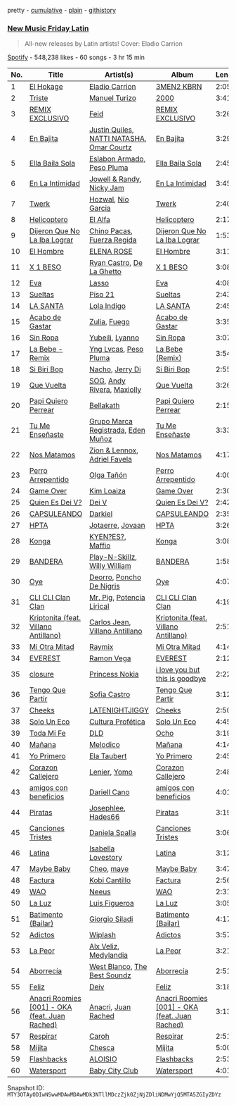 pretty - [cumulative](/playlists/cumulative/37i9dQZF1DX1hVRardJ30X.md) - [plain](/playlists/plain/37i9dQZF1DX1hVRardJ30X) - [githistory](https://github.githistory.xyz/mackorone/spotify-playlist-archive/blob/main/playlists/plain/37i9dQZF1DX1hVRardJ30X)

### [New Music Friday Latin](https://open.spotify.com/playlist/37i9dQZF1DX1hVRardJ30X)

> All\-new releases by Latin artists! Cover: Eladio Carrion

[Spotify](https://open.spotify.com/user/spotify) - 548,238 likes - 60 songs - 3 hr 15 min

| No. | Title | Artist(s) | Album | Length |
|---|---|---|---|---|
| 1 | [El Hokage](https://open.spotify.com/track/5GZ4tx6VZxM7V4IQtSJFyx) | [Eladio Carrion](https://open.spotify.com/artist/5XJDexmWFLWOkjOEjOVX3e) | [3MEN2 KBRN](https://open.spotify.com/album/6BGN5CVd7koJApotl5Bj8u) | 2:05 |
| 2 | [Triste](https://open.spotify.com/track/6JpUHnddHwv9cJ6sFD0nzM) | [Manuel Turizo](https://open.spotify.com/artist/0tmwSHipWxN12fsoLcFU3B) | [2000](https://open.spotify.com/album/7ubO2LZJZFpyhiWMZkRwcH) | 3:41 |
| 3 | [REMIX EXCLUSIVO](https://open.spotify.com/track/3eqCJfgJJs8iKx49KO12s3) | [Feid](https://open.spotify.com/artist/2LRoIwlKmHjgvigdNGBHNo) | [REMIX EXCLUSIVO](https://open.spotify.com/album/0K9klyLQafG164T9f7NKkS) | 3:26 |
| 4 | [En Bajita](https://open.spotify.com/track/5K9VzfSr7L34rMMJxe8ndg) | [Justin Quiles](https://open.spotify.com/artist/14zUHaJZo1mnYtn6IBRaRP), [NATTI NATASHA](https://open.spotify.com/artist/1GDbiv3spRmZ1XdM1jQbT7), [Omar Courtz](https://open.spotify.com/artist/3E12tRURRvPfHz0hAMCFYc) | [En Bajita](https://open.spotify.com/album/77hesD3v2jWR2dnhElz9Yp) | 3:29 |
| 5 | [Ella Baila Sola](https://open.spotify.com/track/3dnP0JxCgygwQH9Gm7q7nb) | [Eslabon Armado](https://open.spotify.com/artist/0XeEobZplHxzM9QzFQWLiR), [Peso Pluma](https://open.spotify.com/artist/12GqGscKJx3aE4t07u7eVZ) | [Ella Baila Sola](https://open.spotify.com/album/3Mm1P5CEEAiuJqBclr2EyU) | 2:45 |
| 6 | [En La Intimidad](https://open.spotify.com/track/1EmVyH2yt5PEMm4hVftZ6d) | [Jowell & Randy](https://open.spotify.com/artist/4IMAo2UQchVFyPH24PAjUs), [Nicky Jam](https://open.spotify.com/artist/1SupJlEpv7RS2tPNRaHViT) | [En La Intimidad](https://open.spotify.com/album/0O7dhX2Oj4DK7RTQQX1GsL) | 3:45 |
| 7 | [Twerk](https://open.spotify.com/track/4RChFXDIxsaWg8QTkpSWlo) | [Hozwal](https://open.spotify.com/artist/1lgtR3WlcFxEy6yPoOh0J2), [Nio Garcia](https://open.spotify.com/artist/5hdhHgpxyniooUiQVaPxQ0) | [Twerk](https://open.spotify.com/album/5DBAnbo3V3KnEf6Gvkq5Ua) | 2:40 |
| 8 | [Helicoptero](https://open.spotify.com/track/4xGuA6Amh6K4MVoxXgYrKU) | [El Alfa](https://open.spotify.com/artist/2oQX8QiMXOyuqbcZEFsZfm) | [Helicoptero](https://open.spotify.com/album/6OOgmb8FF0GxEH0FzttnLD) | 2:17 |
| 9 | [Dijeron Que No La Iba Lograr](https://open.spotify.com/track/7dR09k1an5JEq7ch0Y5hvV) | [Chino Pacas](https://open.spotify.com/artist/2rmkQLzj0k4nZdQehOUByO), [Fuerza Regida](https://open.spotify.com/artist/0ys2OFYzWYB5hRDLCsBqxt) | [Dijeron Que No La Iba Lograr](https://open.spotify.com/album/3pyALc28lhIbH4gPXVNb9g) | 1:53 |
| 10 | [El Hombre](https://open.spotify.com/track/5u6fbMWyFcC6NDIEaEvGKa) | [ELENA ROSE](https://open.spotify.com/artist/0zO8yNnw5GQgutcIyXfGBY) | [El Hombre](https://open.spotify.com/album/0x2SrOXprUVuOyqNqDCBPF) | 3:11 |
| 11 | [X 1 BESO](https://open.spotify.com/track/0aLsiURB2GJoiN0mmtEQ5P) | [Ryan Castro](https://open.spotify.com/artist/7j6DKwmjbxvpQO8h914uEz), [De La Ghetto](https://open.spotify.com/artist/3EiLUeyEcA6fbRPSHkG5kb) | [X 1 BESO](https://open.spotify.com/album/1kUAz9cWiD0B2UOW0lpA6W) | 3:08 |
| 12 | [Eva](https://open.spotify.com/track/3kof23H8ZheEzzhARBlf4o) | [Lasso](https://open.spotify.com/artist/3SCOuAxngTC1yGjKMcIPEd) | [Eva](https://open.spotify.com/album/5L5zhlV2NQALYptNM3WNIz) | 4:08 |
| 13 | [Sueltas](https://open.spotify.com/track/6PkiSdWbhsuFP9qaFyu3CA) | [Piso 21](https://open.spotify.com/artist/4bw2Am3p9ji3mYsXNXtQcd) | [Sueltas](https://open.spotify.com/album/7owbqoUvVQBJYuoEto3IMe) | 2:43 |
| 14 | [LA SANTA](https://open.spotify.com/track/3TcSNX1WhlcVAI6fLWt7Qs) | [Lola Indigo](https://open.spotify.com/artist/3bvfu2KAve4lPHrhEFDZna) | [LA SANTA](https://open.spotify.com/album/7s7TZHak9Chi57TNKIH7T8) | 2:45 |
| 15 | [Acabo de Gastar](https://open.spotify.com/track/0H4do0yzcSZkrdr8wRU9yy) | [Zulia](https://open.spotify.com/artist/5m5MnSiB5nnLBZCU8Gcggp), [Fuego](https://open.spotify.com/artist/7wU2WGCJ8HxkekHHE2QLul) | [Acabo de Gastar](https://open.spotify.com/album/1RuPitYvZD6PbzE0iWz3pC) | 3:35 |
| 16 | [Sin Ropa](https://open.spotify.com/track/65zzffhSKrsRdFixsTKsyk) | [Yubeili](https://open.spotify.com/artist/4Fsv1gBjfqSyhzAPbhInXV), [Lyanno](https://open.spotify.com/artist/1Ts9of7VPZElwPQnqnDSfW) | [Sin Ropa](https://open.spotify.com/album/2UUSErYubfINqZTcUaizo2) | 3:07 |
| 17 | [La Bebe \- Remix](https://open.spotify.com/track/2UW7JaomAMuX9pZrjVpHAU) | [Yng Lvcas](https://open.spotify.com/artist/1NNRWkhwmcXRimFYSBpB1y), [Peso Pluma](https://open.spotify.com/artist/12GqGscKJx3aE4t07u7eVZ) | [La Bebe \(Remix\)](https://open.spotify.com/album/6aBVGuOUEuX18rHxyDWbti) | 3:54 |
| 18 | [Si Biri Bop](https://open.spotify.com/track/2Od4ynLerbqcKtjAdbX16Q) | [Nacho](https://open.spotify.com/artist/2ayNSoKPCRAfjp6hQ76hRu), [Jerry Di](https://open.spotify.com/artist/7f02bxFbZIOVdSbYRNYvLT) | [Si Biri Bop](https://open.spotify.com/album/6W64HOtZtKsCRarGz334y1) | 2:55 |
| 19 | [Que Vuelta](https://open.spotify.com/track/0o1MSPQCoDgRa6QNInsmM2) | [SOG](https://open.spotify.com/artist/18dspUI6gqabm5XCC2RcUD), [Andy Rivera](https://open.spotify.com/artist/7hIqJfRYGBWWT1Qxu6Cpd2), [Maxiolly](https://open.spotify.com/artist/6BYNqaolBRE6cHA707Sl0a) | [Que Vuelta](https://open.spotify.com/album/3ZBvfasRNMjMjy6b5RO0yx) | 3:26 |
| 20 | [Papi Quiero Perrear](https://open.spotify.com/track/1fO0hDlLYH13JSEegukxcE) | [Bellakath](https://open.spotify.com/artist/4yjm4SvYqC5FFuLbB6TyHr) | [Papi Quiero Perrear](https://open.spotify.com/album/6vY4xHJXWv0ETD6LiDBbvY) | 2:15 |
| 21 | [Tu Me Enseñaste](https://open.spotify.com/track/0367uF6vbcYnIYAgilNWYX) | [Grupo Marca Registrada](https://open.spotify.com/artist/1gW6pz5n1aK249L0GvfQCC), [Eden Muñoz](https://open.spotify.com/artist/1gJdf4Yybu4X5A2xYV3NMV) | [Tu Me Enseñaste](https://open.spotify.com/album/1p1LvWM0ysgMEPmK8paYm0) | 3:33 |
| 22 | [Nos Matamos](https://open.spotify.com/track/7mo1AfuiwZaPxoD6UX7P3A) | [Zion & Lennox](https://open.spotify.com/artist/21451j1KhjAiaYKflxBjr1), [Adriel Favela](https://open.spotify.com/artist/0PrhwIWbqYFYyY2ZrkIWgI) | [Nos Matamos](https://open.spotify.com/album/21ZaKyZrmiksMqiystXkml) | 4:17 |
| 23 | [Perro Arrepentido](https://open.spotify.com/track/0krBST4JusyJApb2M30PZr) | [Olga Tañón](https://open.spotify.com/artist/4pv1Jo4PbYI8LMADJoTWjE) | [Perro Arrepentido](https://open.spotify.com/album/6LMyaE0Js9ZSXIuc1By5ts) | 4:00 |
| 24 | [Game Over](https://open.spotify.com/track/3ad4HMun4ij9XwEShGPJTc) | [Kim Loaiza](https://open.spotify.com/artist/1QivQCLVipV61DiQiyV14A) | [Game Over](https://open.spotify.com/album/3eMoJmr1Cb6fnZhBbIKCgR) | 2:30 |
| 25 | [Quien Es Dei V?](https://open.spotify.com/track/5nSUskJwcSRFS9dIqrVfrv) | [Dei V](https://open.spotify.com/artist/2YRyPiW98bpkARAS4B3OQP) | [Quien Es Dei V?](https://open.spotify.com/album/1crhj8lhrbNVe159yiSWlC) | 2:42 |
| 26 | [CAPSULEANDO](https://open.spotify.com/track/2Qjn1SUdWlBD2Fb79uPUVw) | [Darkiel](https://open.spotify.com/artist/4z19QMyPVRwbd4Fs2LisBa) | [CAPSULEANDO](https://open.spotify.com/album/0gpy4ieYD73YIrAaOLkU9y) | 2:35 |
| 27 | [HPTA](https://open.spotify.com/track/1iF4d7AmfP8oYX1uvxtTL4) | [Jotaerre](https://open.spotify.com/artist/1pEqLDmVTqmfwfywlwL7wL), [Jovaan](https://open.spotify.com/artist/5y1mXGApE4lshXA10gQ0S3) | [HPTA](https://open.spotify.com/album/3pw4rBMXzKZW61oUdnLTqA) | 3:26 |
| 28 | [Konga](https://open.spotify.com/track/6KTClCYYrWCXbNAAU9NEuv) | [KYEN?ES?](https://open.spotify.com/artist/7clZc3rkBtBtHiZtwmkXXx), [Maffio](https://open.spotify.com/artist/5RzT7CM6Ot0sh0EHefMicV) | [Konga](https://open.spotify.com/album/3h72iaK8IvvjkqvE8TttGu) | 3:08 |
| 29 | [BANDERA](https://open.spotify.com/track/2g3MUNc2gRgqCmFpei2E6q) | [Play\-N\-Skillz](https://open.spotify.com/artist/7MP4jhYmFEgb0AtiOkw55s), [Willy William](https://open.spotify.com/artist/4RSyJzf7ef6Iu2rnLdabNq) | [BANDERA](https://open.spotify.com/album/3MLBzwOTnCBfQsM6vSwtb1) | 1:58 |
| 30 | [Oye](https://open.spotify.com/track/1hfdlVMaj6oqYLugViIIjt) | [Deorro](https://open.spotify.com/artist/6VD4UEUPvtsemqD3mmTqCR), [Poncho De Nigris](https://open.spotify.com/artist/64uKFTM2qQ8J49bWPydbJO) | [Oye](https://open.spotify.com/album/1Ag8cRk4gHjVZmiI6rzrm8) | 4:07 |
| 31 | [CLI CLI Clan Clan](https://open.spotify.com/track/5xLrfv3GK89aV5lL1ger1e) | [Mr\. Pig](https://open.spotify.com/artist/4psozRvxjEJEOANLHTwA7J), [Potencia Lirical](https://open.spotify.com/artist/6fxEt6A7hRd7Iq4FnwSxVb) | [CLI CLI Clan Clan](https://open.spotify.com/album/7CyIk7mlvZK9F5AFggoRWH) | 4:19 |
| 32 | [Kriptonita \(feat\. Villano Antillano\)](https://open.spotify.com/track/0OfGEZISm2Pilt7xj5wNGZ) | [Carlos Jean](https://open.spotify.com/artist/3oDsfHaRCBv7Jp8HO6VgeA), [Villano Antillano](https://open.spotify.com/artist/1pi7nGhOM7PTHR5YEgXVGq) | [Kriptonita \(feat\. Villano Antillano\)](https://open.spotify.com/album/5qOAMIs8cjr2VNDFh5K2O3) | 2:51 |
| 33 | [Mi Otra Mitad](https://open.spotify.com/track/0xCANaLk8F91mIUdOm3ljG) | [Raymix](https://open.spotify.com/artist/0hHT2BH7XTm3ZdZb6CX064) | [Mi Otra Mitad](https://open.spotify.com/album/0gtkL0OqqDGkXlqqDDk2JM) | 4:14 |
| 34 | [EVEREST](https://open.spotify.com/track/497xqIv6ndofwfQ65sfXPP) | [Ramon Vega](https://open.spotify.com/artist/4Yjh4PZFED9Z5OJmqRPOOP) | [EVEREST](https://open.spotify.com/album/426nP0DkAy4SyJEO3UPgV3) | 2:12 |
| 35 | [closure](https://open.spotify.com/track/2TozmWy9NS5FMqqnEq8AJy) | [Princess Nokia](https://open.spotify.com/artist/6lay1nwbE6hTx1jivysUAL) | [i love you but this is goodbye](https://open.spotify.com/album/6gGk1hChE1H2vZpat7dw15) | 2:22 |
| 36 | [Tengo Que Partir](https://open.spotify.com/track/5NP1C17UB2I1UN2a9Tkx2o) | [Sofia Castro](https://open.spotify.com/artist/54Dm36Il3hbJON4caC9ofw) | [Tengo Que Partir](https://open.spotify.com/album/62kKOrrZQoLgYooL5dmDh3) | 3:12 |
| 37 | [Cheeks](https://open.spotify.com/track/45jdyOIqPkuBFNy1jaBxe2) | [LATENIGHTJIGGY](https://open.spotify.com/artist/34OTRVwyaE8DkOrGMQa7Ah) | [Cheeks](https://open.spotify.com/album/25u938gsY0Rfm9GTe1MXvu) | 2:50 |
| 38 | [Solo Un Eco](https://open.spotify.com/track/4hWmuhICX1vxZOL1y8vYe4) | [Cultura Profética](https://open.spotify.com/artist/65HuWBUC1d8ty1q6J42Nfi) | [Solo Un Eco](https://open.spotify.com/album/5gZfKeS7i3RaNBrjn5Dbl0) | 4:45 |
| 39 | [Toda Mi Fe](https://open.spotify.com/track/4xv8YtHeOHydpg3Y6OYkUQ) | [DLD](https://open.spotify.com/artist/7CwiLiC1S8B69RMPxbDb6S) | [Ocho](https://open.spotify.com/album/4jie4ait51UVZs4khjF1CP) | 3:19 |
| 40 | [Mañana](https://open.spotify.com/track/4IPvNcEHa7xpfKO6DEUo7g) | [Melodico](https://open.spotify.com/artist/0S6XZyWww6AyEUfk62wRJg) | [Mañana](https://open.spotify.com/album/14PgmeHavYH5igyuzVbpQJ) | 4:14 |
| 41 | [Yo Primero](https://open.spotify.com/track/3I4rvoB4ih3URCTdIpWmFt) | [Ela Taubert](https://open.spotify.com/artist/5xS8cfsAaFyy188dNJGDbM) | [Yo Primero](https://open.spotify.com/album/1QLxtuYX7Ojojm8I5zmLmI) | 2:45 |
| 42 | [Corazon Callejero](https://open.spotify.com/track/5Gp5OYkKpfGT2WKmHvCCfy) | [Lenier](https://open.spotify.com/artist/4zWFlKgU4j7ryWg5nsOmU6), [Yomo](https://open.spotify.com/artist/4myAXQmMuS1lZe8T6Y7eBg) | [Corazon Callejero](https://open.spotify.com/album/26bcaLoIE0UurvkDgNMxBE) | 2:48 |
| 43 | [amigos con beneficios](https://open.spotify.com/track/5z7CdPON2afBSONCdIMniG) | [Dariell Cano](https://open.spotify.com/artist/5aCpXuqGhGgQhqHtGObmJT) | [amigos con beneficios](https://open.spotify.com/album/5GIg36pmqOUTW5SlAAqqnh) | 4:01 |
| 44 | [Piratas](https://open.spotify.com/track/0a3UB6hOlLPlgv1GIhWsed) | [Josephlee](https://open.spotify.com/artist/4pjKgubEZt1C7vtkDhsfyY), [Hades66](https://open.spotify.com/artist/4CQdcx66F116k2db2Y0rjE) | [Piratas](https://open.spotify.com/album/6stZMmfRE8VlPWDXUBTKe6) | 3:19 |
| 45 | [Canciones Tristes](https://open.spotify.com/track/5QNvwRbmGwmOU09DWSfCiA) | [Daniela Spalla](https://open.spotify.com/artist/2VSRhqonKsL7KRAIk8SMmt) | [Canciones Tristes](https://open.spotify.com/album/2wKs3Fz684CerCyUOhJOxP) | 3:06 |
| 46 | [Latina](https://open.spotify.com/track/4Sn4YShBg9iOlsxCyHwROX) | [Isabella Lovestory](https://open.spotify.com/artist/4wMQTWavQZgr8ySlo5s2Tt) | [Latina](https://open.spotify.com/album/4TFGlMZfseOXu6RxdMmZMK) | 3:12 |
| 47 | [Maybe Baby](https://open.spotify.com/track/0qKCO9DXAH7kqc2JF3U5jd) | [Cheo](https://open.spotify.com/artist/2sshGYdyr1ZEl4Np76RRxG), [maye](https://open.spotify.com/artist/5ti5FPHgtaSf15KcUisZMt) | [Maybe Baby](https://open.spotify.com/album/4tnEnvRN4d6GE6JpKzZNZe) | 3:47 |
| 48 | [Factura](https://open.spotify.com/track/5ahBlFwlltrOH60S5NGrCY) | [Kobi Cantillo](https://open.spotify.com/artist/3eAw8vSPkVqu0VfSZxv79h) | [Factura](https://open.spotify.com/album/7lGuxvbdN7qIb7sTXu0o2Q) | 2:56 |
| 49 | [WAO](https://open.spotify.com/track/03on8Evrh63d36Gh5RboiN) | [Neeus](https://open.spotify.com/artist/4OMnvxQdSJeobzinrEjTpO) | [WAO](https://open.spotify.com/album/1RKRE2ZT657785Rp3gf1PP) | 2:31 |
| 50 | [La Luz](https://open.spotify.com/track/1nW7z9bBdVApMNrgvrqYMF) | [Luis Figueroa](https://open.spotify.com/artist/7waNCUQ1Ne7OoNHgqpgMZ7) | [La Luz](https://open.spotify.com/album/0BCkK4DlEhdJtoYNzWLMb0) | 3:05 |
| 51 | [Batimento \(Bailar\)](https://open.spotify.com/track/1nISAVnYMzVrIw1gp8VfiA) | [Giorgio Siladi](https://open.spotify.com/artist/70yXUWs47Ej8wyiChPutgj) | [Batimento \(Bailar\)](https://open.spotify.com/album/2xTAceuAbaeCF9H9g6WDdw) | 4:17 |
| 52 | [Adictos](https://open.spotify.com/track/3qQ6e7Tr6vIkBij4gCbiMY) | [Wiplash](https://open.spotify.com/artist/1KDNCVuc8zP3h8O1T5MJm9) | [Adictos](https://open.spotify.com/album/2ASS2Lr0zsC6UidDeAqqpN) | 3:57 |
| 53 | [La Peor](https://open.spotify.com/track/1VEN5mnoqQrmspxrDRVJ1S) | [Alx Veliz](https://open.spotify.com/artist/17rnpuu2LApoCL4x8fObZg), [Medylandia](https://open.spotify.com/artist/53pDKdL2WqhQGPOMNdJHaK) | [La Peor](https://open.spotify.com/album/5wVo9ZqZHRWuxXQhDWs3Ne) | 3:21 |
| 54 | [Aborrecía](https://open.spotify.com/track/1rxnMP6oWWhWrD11sYqw87) | [West Blanco](https://open.spotify.com/artist/5KX37yoUcrgKZGNc0NdwHL), [The Best Soundz](https://open.spotify.com/artist/2exrpIj2TWt6s5YBqTqqbr) | [Aborrecía](https://open.spotify.com/album/4dTKosdwxPvbpBIVSO7pVd) | 2:51 |
| 55 | [Feliz](https://open.spotify.com/track/3v8D562eKmS74tiio3JLwG) | [Deiv](https://open.spotify.com/artist/6Z26q1zYyoHDTzO2SrVaX1) | [Feliz](https://open.spotify.com/album/5OryS0f5aSUvZtV5FgLt9t) | 3:18 |
| 56 | [Anacri Roomies \[001\] \- OKA \(feat\. Juan Rached\)](https://open.spotify.com/track/21i0MbqigzQIrbKaODU77G) | [Anacri](https://open.spotify.com/artist/5pZYxz0oVIb6cUTPhn6NoQ), [Juan Rached](https://open.spotify.com/artist/7w9jqn7Maks8umHJEnEUsM) | [Anacri Roomies \[001\] \- OKA \(feat\. Juan Rached\)](https://open.spotify.com/album/7MRntyHZTTXU1f2QxNkVRU) | 3:13 |
| 57 | [Respirar](https://open.spotify.com/track/1GGhhrtbOp1BL2OXYXLtIV) | [Caroh](https://open.spotify.com/artist/4oaTqNQEXY4QrSzks8kImL) | [Respirar](https://open.spotify.com/album/0ABDSOi95uY6U9lAOpkU4r) | 2:51 |
| 58 | [Mijita](https://open.spotify.com/track/1Sov0pi4zkxntdYfcDMV1n) | [Chesca](https://open.spotify.com/artist/1MRWKooJe1RFjLrJcZSui2) | [Mijita](https://open.spotify.com/album/2J3t4QBygIIbVMDqBqeI99) | 5:00 |
| 59 | [Flashbacks](https://open.spotify.com/track/26Frme7h8IxAkzfFp7rUSS) | [ALOISIO](https://open.spotify.com/artist/5kY3nTdGsS4deOS46Auy6U) | [Flashbacks](https://open.spotify.com/album/2eX3VTEufyr7HyraJAJh3p) | 2:53 |
| 60 | [Watersport](https://open.spotify.com/track/4n088AKH0Qq0VUSvKV8F3D) | [Baby City Club](https://open.spotify.com/artist/0C0N9lnbb1PTCOU7Rltx6h) | [Watersport](https://open.spotify.com/album/2fVylpcjB0l3QJV716RrXg) | 4:01 |

Snapshot ID: `MTY3OTAyODIwNSwwMDAwMDAwMDk3NTllMDczZjk0ZjNjZDliNDMwYjQ5MTA5ZGIyZDYz`

